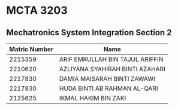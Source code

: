 # MCTA 3203 
## Mechatronics System Integration Section 2

| Matric Number | Name                                 |
| ------------- | ------------------------------------ |
| 2215359       | ARIF EMRULLAH BIN TAJUL ARIFFIN      |
| 2210620       | AZLIYANA SYAHIRAH BINTI AZAHARI      |
| 2217830       | DAMIA MAISARAH BINTI ZAWAWI          |
| 2217830       | HUDA BINTI AB RAHMAN AL-QARI         |
| 2125625       | IKMAL HAKIM BIN ZAKI                 |
